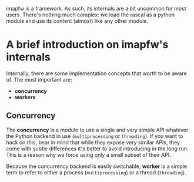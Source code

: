 imapfw is a framework. As such, its internals are a bit uncommon for most users. There's nothing much complex: we load the rascal as a python module and use its content (almost) like any other module.

# A brief introduction on imapfw's internals

Internally, there are some implementation concepts that worth to be aware of. The most important are:
* **concurrency**
* **workers**

## Concurrency

The **concurrency** is a module to use a single and very simple API whatever the Python backend in use (`multiprocessing` or `threading`). If you want to hack on this, bear in mind that while they expose very similar APIs, they come with subtle differences it's better to avoid introducing in the long run. This is a reason why we force using only a small subset of their API.

Because the concurrency backend is easily switchable, **worker** is a simple term to refer to either a process (`multiprocessing`) or a thread (`threading`).
